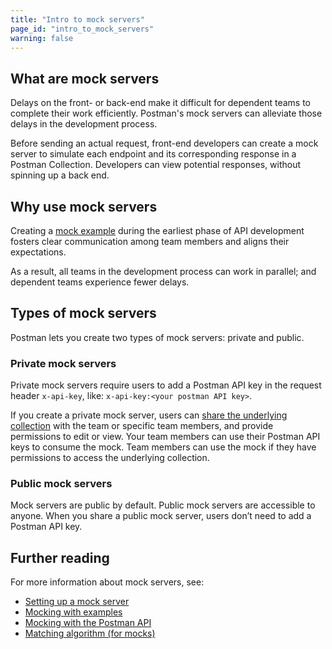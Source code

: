 ```yaml
---
title: "Intro to mock servers"
page_id: "intro_to_mock_servers"
warning: false
---
```


## What are mock servers

Delays on the front- or back-end make it difficult for dependent teams to complete their work efficiently. Postman's mock servers can alleviate those delays in the development process.

Before sending an actual request, front-end developers can create a mock server to simulate each endpoint and its corresponding response in a Postman Collection. Developers can view potential responses, without spinning up a back end.

## Why use mock servers

Creating a [mock example](/docs/postman/collections/examples/) during the earliest phase of API development fosters clear communication among team members and aligns their expectations.

As a result, all teams in the development process can work in parallel; and dependent teams experience fewer delays.

## Types of mock servers

Postman lets you create two types of mock servers: private and public.

### Private mock servers

Private mock servers require users to add a Postman API key in the request header `x-api-key`, like: `x-api-key:<your postman API key>`.

If you create a private mock server, users can [share the underlying collection](/docs/postman/workspaces/using_workspaces#sharing-collections-and-environments-in-workspaces) with the team or specific team members, and provide permissions to edit or view. Your team members can use their Postman API keys to consume the mock. Team members can use the mock if they have permissions to access the underlying collection.

### Public mock servers

Mock servers are public by default. Public mock servers are accessible to anyone. When you share a public mock server, users don’t need to add a Postman API key.

## Further reading

For more information about mock servers, see:

* [Setting up a mock server](/docs/postman/mock_servers/setting_up_mock/)
* [Mocking with examples](/docs/postman/mock_servers/mocking_with_examples/)
* [Mocking with the Postman API](/docs/postman/mock_servers/mock_with_api/)
* [Matching algorithm (for mocks)](/docs/postman/mock_servers/matching_algorithm/)
